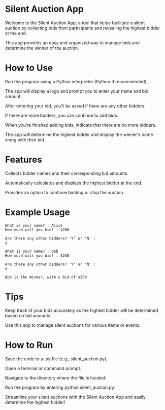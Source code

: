# Silent Auction App
Welcome to the Silent Auction App, a tool that helps facilitate a silent auction by collecting bids from participants and revealing the highest bidder at the end. 

This app provides an easy and organized way to manage bids and determine the winner of the auction.

# How to Use
Run the program using a Python interpreter (Python 3 recommended).

The app will display a logo and prompt you to enter your name and bid amount.

After entering your bid, you'll be asked if there are any other bidders.

If there are more bidders, you can continue to add bids.

When you're finished adding bids, indicate that there are no more bidders.

The app will determine the highest bidder and display the winner's name along with their bid.

# Features
Collects bidder names and their corresponding bid amounts.

Automatically calculates and displays the highest bidder at the end.

Provides an option to continue bidding or stop the auction.

# Example Usage
    What is your name? : Alice
    How much will you bid? : $200

    Are there any other bidders? 'Y' or 'N' :
    y

    What is your name? : Bob
    How much will you bid? : $250

    Are there any other bidders? 'Y' or 'N' :
    n

    Bob is the Winner, with a bid of $250

# Tips
Keep track of your bids accurately as the highest bidder will be determined based on bid amounts.

Use this app to manage silent auctions for various items or events.

# How to Run
Save the code to a .py file (e.g., silent_auction.py).

Open a terminal or command prompt.

Navigate to the directory where the file is located.

Run the program by entering python silent_auction.py.

Streamline your silent auctions with the Silent Auction App and easily determine the highest bidder!
